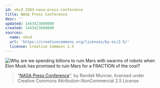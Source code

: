 ```yaml
---
id: xkcd.1583-nasa-press-conference
title: NASA Press Conference
desc: ''
updated: 1443423600000
created: 1443423600000
sources:
  name: xkcd
  url: 'https://creativecommons.org/licenses/by-nc/2.5/'
  license: Creative Commons 2.5
---
```

![Why are we spending billions to ruin Mars with swarms of robots when Elon Musk has promised to ruin Mars for a FRACTION of the cost?](https://imgs.xkcd.com/comics/nasa_press_conference.png)
> "[NASA Press Conference](https://xkcd.com/1583/)", by Randall Munroe, licensed under Creative Commons Attribution-NonCommercial 2.5 License
